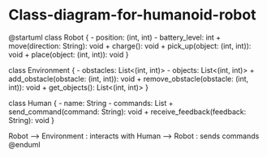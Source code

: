# Class-diagram-for-humanoid-robot
@startuml
class Robot {
    - position: (int, int)
    - battery_level: int
    + move(direction: String): void
    + charge(): void
    + pick_up(object: (int, int)): void
    + place(object: (int, int)): void
}

class Environment {
    - obstacles: List<(int, int)>
    - objects: List<(int, int)>
    + add_obstacle(obstacle: (int, int)): void
    + remove_obstacle(obstacle: (int, int)): void
    + get_objects(): List<(int, int)>
}

class Human {
    - name: String
    - commands: List<String>
    + send_command(command: String): void
    + receive_feedback(feedback: String): void
}

Robot --> Environment : interacts with
Human --> Robot : sends commands
@enduml
